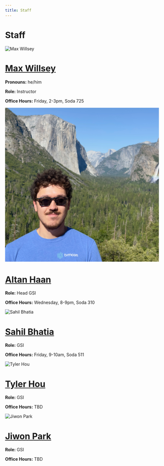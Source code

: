 ```yaml
---
title: Staff
---
```


# Staff

<div class="profiles">
<div class="profile">
    <img src="https://www.mwillsey.com/assets/max.jpg" alt="Max Willsey"/>
    <div>
        <h1> <a href="https://www.mwillsey.com/">Max Willsey</a> </h1>
        <p class="info"><b>Pronouns:</b> he/him</p>
        <p class="info"><b>Role:</b> Instructor</p>
        <p class="info"><b>Office Hours:</b> Friday, 2-3pm, Soda 725 </p>
    </div>
</div>

<div class="profile">
    <img src="/img/altan.jpeg" alt="Altan Haan"/>
    <div>
        <h1> <a href="">Altan Haan</a> </h1>
        <p class="info"><b>Role:</b> Head GSI</p>
        <p class="info"><b>Office Hours:</b> Wednesday, 8-9pm, Soda 310 </p>
    </div>
</div>

<div class="profile">
    <img src="" alt="Sahil Bhatia"/>
    <div>
        <h1> <a href="">Sahil Bhatia</a> </h1>
        <p class="info"><b>Role:</b> GSI</p>
        <p class="info"><b>Office Hours:</b> Friday, 9-10am, Soda 511 </p>
    </div>
</div>

<div class="profile">
    <img src="" alt="Tyler Hou"/>
    <div>
        <h1> <a href="">Tyler Hou</a> </h1>
        <p class="info"><b>Role:</b> GSI</p>
        <p class="info"><b>Office Hours:</b> TBD </p>
    </div>
</div>

<div class="profile">
    <img src="" alt="Jiwon Park"/>
    <div>
        <h1> <a href="">Jiwon Park</a> </h1>
        <p class="info"><b>Role:</b> GSI</p>
        <p class="info"><b>Office Hours:</b> TBD </p>
    </div>
</div>

</div>
